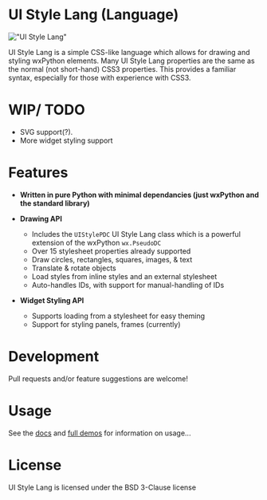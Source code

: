 UI Style Lang (Language)
========================

!["UI Style Lang"](logo.png?raw=true "UI Style Lang")


UI Style Lang is a simple CSS-like language which allows for drawing and styling wxPython elements. Many UI Style Lang properties are the same as the normal (not short-hand) CSS3 properties. This provides a familiar syntax, especially for those with experience with CSS3.


# WIP/ TODO

* SVG support(?).
* More widget styling support

# Features

* **Written in pure Python with minimal dependancies (just wxPython and the standard library)**

* **Drawing API**
    * Includes the ``UIStylePDC`` UI Style Lang class which is a powerful extension of the wxPython ``wx.PseudoDC``
    * Over 15 stylesheet properties already supported
    * Draw circles, rectangles, squares, images, & text
    * Translate & rotate objects
    * Load styles from inline styles and an external stylesheet
    * Auto-handles IDs, with support for manual-handling of IDs

* **Widget Styling API**
    * Supports loading from a stylesheet for easy theming
    * Support for styling panels, frames (currently)


# Development 

Pull requests and/or feature suggestions are welcome!

# Usage

See the [docs](/docs/) and [full demos](/demo/) for information on usage...

# License

UI Style Lang is licensed under the BSD 3-Clause license